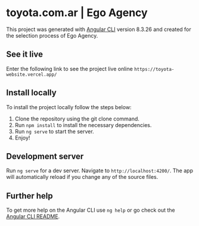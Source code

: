 # toyota.com.ar | Ego Agency

This project was generated with [Angular CLI](https://github.com/angular/angular-cli) version 8.3.26 and created for the selection process of Ego Agency.

## See it live

Enter the following link to see the project live online
`https://toyota-website.vercel.app/`

## Install locally

To install the project locally follow the steps below:
1. Clone the repository using the git clone command.
2. Run `npm install` to install the necessary dependencies.
3. Run `ng serve` to start the server.
4. Enjoy!

## Development server

Run `ng serve` for a dev server. Navigate to `http://localhost:4200/`. The app will automatically reload if you change any of the source files.


## Further help

To get more help on the Angular CLI use `ng help` or go check out the [Angular CLI README](https://github.com/angular/angular-cli/blob/master/README.md).
